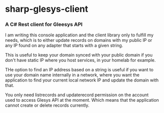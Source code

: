 # sharp-glesys-client
### A C# Rest client for Gleesys API

I am writing this console application and the client library only to fulfill my needs, which is to either update records on domains with my public IP or any IP found on any adapter that starts with a given string.

This is useful to keep your domain synced with your public domain if you don't have static IP where you host services, in your homelab for example.

THe option to find an IP address based on a string is useful if you want to use your domain name internally in a network, where you want the application to find your current local network IP and update the domain with that.

You only need listrecords and updaterecord permission on the account used to access Glesys API at the moment. Which means that the application cannot create or delete records currently.
